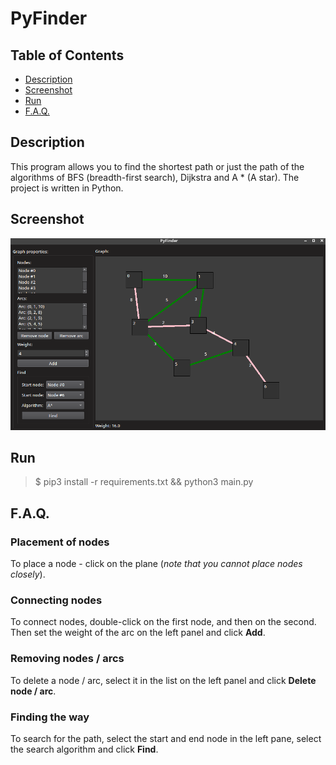 # PyFinder

## Table of Contents

- [Description](#description)
- [Screenshot](#screenshot)
- [Run](#run)
- [F.A.Q.](#faq)

## Description
This program allows you to find the shortest path or just the path of the algorithms of BFS (breadth-first search), Dijkstra and A * (A star).
The project is written in Python.

## Screenshot
![image](screenshot.png)

## Run
> $ pip3 install -r requirements.txt && python3 main.py

## F.A.Q.

### Placement of nodes

To place a node - click on the plane (*note that you cannot place nodes closely*).

### Connecting nodes

To connect nodes, double-click on the first node, and then on the second. Then set the weight of the arc on the left panel and click **Add**.

### Removing nodes / arcs

To delete a node / arc, select it in the list on the left panel and click **Delete node / arc**.

### Finding the way

To search for the path, select the start and end node in the left pane, select the search algorithm and click **Find**.
